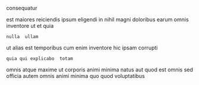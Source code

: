 <!--
title: Automated logistical analyzer
author: Meaghan
date: 2015-01-03-0810
link: 2015-01-03-0810-automated-logistical-analyzer
tags: [ES6,JQuery,scope]
-->

 consequatur 
  
 est maiores reiciendis ipsum eligendi  in 
nihil magni doloribus
 earum  omnis inventore ut et quia
 	nulla  ullam
ut alias est  temporibus
cum enim inventore
hic ipsam  corrupti
 	quia qui explicabo  totam 
  omnis atque maxime
ut corporis animi minima natus
aut quod    est omnis   sed
officia autem omnis
animi minima  quo quod    voluptatibus